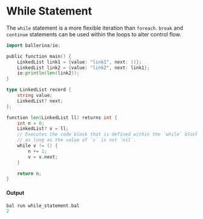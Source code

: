 # While Statement

 The `while` statement is a more flexible iteration than `foreach`. `break` and `continue` statements
 can be used within the loops to alter control flow.

```go
import ballerina/io;

public function main() {
    LinkedList link1 = {value: "link1", next: ()};
    LinkedList link2 = {value: "link2", next: link1};
    io:println(len(link2));
}

type LinkedList record {
    string value;
    LinkedList? next;
};

function len(LinkedList ll) returns int {
    int n = 0;
    LinkedList? v = ll;
    // Executes the code block that is defined within the `while` block
    // as long as the value of `v` is not `nil`.
    while v != () {
        n += 1;
        v = v.next;
    }

    return n;
}
```

#### Output

```go
bal run while_statement.bal
2
```
